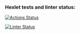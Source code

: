 ### Hexlet tests and linter status:

[![Actions Status](https://github.com/usergitvv/frontend-project-lvl1/workflows/hexlet-check/badge.svg)](https://github.com/usergitvv/frontend-project-lvl1/actions)

[![Linter Status](https://github.com/usergitvv/frontend-project-lvl1/workflows/git-hub-check/badge.svg)](https://github.com/usergitvv/frontend-project-lvl1/actions)
